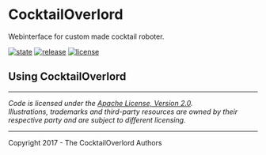 # CocktailOverlord

Webinterface for custom made cocktail roboter.

 [![state](https://img.shields.io/badge/state-alpha-red.svg)]() [![release](https://img.shields.io/github/release/florianfesti/CocktailOverlord.svg)](https://github.com/florianfesti/CocktailOverlord/releases) [![license](https://img.shields.io/github/license/florianfesti/CocktailOverlord.svg)](LICENSE)

## Using CocktailOverlord

----

*Code is licensed under the [Apache License, Version 2.0](/LICENSE).*  
*Illustrations, trademarks and third-party resources are owned by their respective party and are subject to different licensing.*

---

Copyright 2017 - The CocktailOverlord Authors
